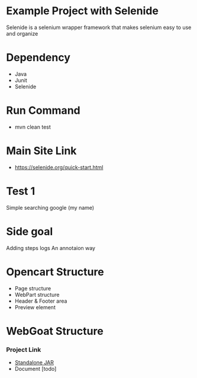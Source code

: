 # Example Project with Selenide
Selenide is a selenium wrapper framework that makes selenium easy to use and organize

# Dependency 
- Java 
- Junit
- Selenide

# Run Command 
- mvn clean test 


# Main Site Link  

- https://selenide.org/quick-start.html

# Test 1 
Simple searching google (my name)

# Side goal

Adding steps logs 
An annotaion way 

# Opencart Structure
- Page structure
- WebPart structure
- Header & Footer area
- Preview element

# WebGoat Structure 

### Project Link 
- [Standalone JAR](https://github.com/WebGoat/WebGoat/releases)
- Document [todo]
